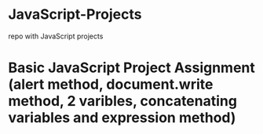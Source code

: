 # JavaScript-Projects
repo with JavaScript projects
# Basic JavaScript Project Assignment (alert method, document.write method, 2 varibles, concatenating variables and expression method)

